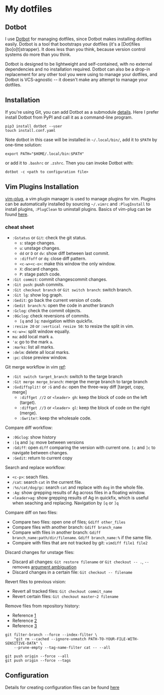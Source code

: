 # My dotfiles 


## Dotbot
I use [Dotbot](https://github.com/anishathalye/dotbot) for managing dotfiles,
since Dotbot makes installing dotfiles easily. Dotbot is a tool that bootstraps
your dotfiles (it's a [Dot]files [bo]o[t]strapper). It does less than you think,
because version control systems do more than you think.

Dotbot is designed to be lightweight and self-contained, with no external
dependencies and no installation required. Dotbot can also be a drop-in
replacement for any other tool you were using to manage your dotfiles, and
Dotbot is VCS-agnostic -- it doesn't make any attempt to manage your dotfiles.


## Installation
If you're using Git, you can add Dotbot as a submodule 
[details](.https://github.com/anishathalye/dotbot#integrate-with-existing-dotfiles).
Here I prefer install Dotbot from PyPI and call it as a command-line program.
```shell
pip3 install dotbot --user
touch install.conf.yaml
```

Note dotbot in this case will be installed in `~/.local/bin/`, add it to `$PATH`
by one-time solution:
```shell
export PATH="$HOME/.local/bin:$PATH"
```
or add it to `.bashrc` or `.zshrc`. Then you can invoke Dotbot with:
```shell
dotbot -c <path to configuration file>
```

## Vim Plugins Installation
[vim-plug](https://github.com/junegunn/vim-plug), a vim plugin manager is used
to manage plugins for vim. Plugins can be automatically installed by sourcing
`~/.vimrc` and `:PlugInstall` to install plugins, `:PlugClean` to uninstall
plugins. Basics of vim-plug can be found [here](https://github.com/junegunn/vim-plug/wiki/tutorial).

### cheat sheet
- `:Gstatus` or `Git`: check the git status. 
    - `s`: stage changes.
    - `u`: unstage changes.
    - `dd` or `D` or `dv`: show diff between last commit.
    - `:diffoff` or `dq`: close diff pattern.
    - `<c-w><c-o>`: make this window the only window.
    - `X`: discard changes.
    - `P`: stage patch code.
- `:Git commit`: commit changescommit changes.
- `:Git push`: push commits.
- `:Git checkout branch` or `Git switch branch`: switch branch.
- `:Git lg`: show log graph.
- `:Gedit`: go back the current version of code.
- `:Gedit branch:%`: open the code in another branch
- `:Gclog`: check the commit objects.
- `:0Gclog`: check reversions of commits. 
    - `[q` and `]q`: navigation within quickfix.
- `:resize 20` or `:vertical resize 50`: to resize the split in vim.
- `<c-w>=`: split window equally.
- `ma`: add local mark `a`.
- `'a`: go to the mark `a`.
- `:marks`: list all marks.
- `:delm`: delete all local marks.
- `:pc`: close preview window.


Git merge workflow in vim [ref](http://vimcasts.org/episodes/fugitive-vim-resolving-merge-conflicts-with-vimdiff/):
- `:Git switch target_branch`: switch to the targe branch
- `:Git merge merge_branch`: merge the merge branch to targe branch
- `:Gvdiffsplit!` or `:G` and `dv`: open the three-way diff [target, copy, merge]
    - `:diffget //2` or `<leader> gh`: keep the block of code on the left (target).
    - `:diffget //3` or `<leader> gl`: keep the block of code on the right (merge).
    - `:Gwrite!`: keep the wholesale code.


Compare diff workflow:
- `:0Gclog`: show history
- `:[q` and `]q`: move between versions
- `:Gdiff`: open `diff` comparing the version with current one. `[c` and `]c` to navigate between changes.
- `:Gedit`: return to current copy

Search and replace workflow:
- `<c-p>`: seach files.
- `/cat`: search `cat` in the current file.
- `:%s/cat/dog/gc`: search `cat` and replace with `dog` in the whole file.
- `:Ag`: show grepping results of Ag across files in a floating window. 
- `<leader>ag`: show grepping results of Ag in quickfix, which is useful when
  seaching and replacing. Navigation by `[q` or `]q`


Compare diff on two files:
- Compare two files: open one of files; `Gdiff other_files`
- Compare files with another branch: `Gdiff branch_name`
- Compare with files in another branch: `Gdiff branch_name:path/dir/filename`. `Gdiff branch_name:%` if the same file.
- Compare with files that are not tracked by git: `vimdiff file1 file2`


Discard changes for unstage files:
- Discard all changes: `Git restore filename` or `Git checkout -- .`, `--` removes 
[argument ambiguation](https://git-scm.com/docs/git-checkout#_argument_disambiguation)
- Discard changes in a certain file: `Git checkout -- filename`


Revert files to previous vision:
- Revert all tracked files: `Git checkout commit_name`
- Revert certain files: `Git checkout master~2 filename`


Remove files from repository history:
- Reference [1](https://docs.github.com/en/free-pro-team@latest/github/authenticating-to-github/removing-sensitive-data-from-a-repository)
- Reference [2](https://dalibornasevic.com/posts/2-permanently-remove-files-and-folders-from-a-git-repository)
- Reference [3](https://github.com/18F/C2/issues/439)
```shell
git filter-branch --force --index-filter \
    "git rm --cached --ignore-unmatch PATH-TO-YOUR-FILE-WITH-SENSITIVE-DATA" \
    --prune-empty --tag-name-filter cat -- --all

git push origin --force --all
git push origin --force --tags
```

## Configuration
Details for creating configuration files can be found 
[here](https://github.com/anishathalye/dotbot/tree/f5e019105ec5a70a71d5afa78dc44baa0e87b721#configuration)
